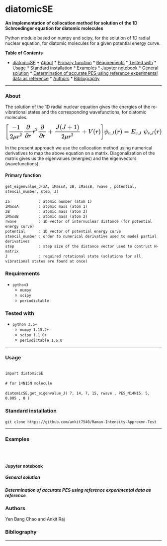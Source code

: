 # diatomicSE

**An implementation of collocation method for solution of the 1D Schroedinger equation for diatomic molecules**

Python module based on numpy and scipy, for the solution of 1D radial nuclear equation, for diatomic molecules for a given potential energy curve.

**Table of Contents**


* [diatomicSE](#diatomicse)
      * [About](#about)
         * [Primary function](#primary-function)
      * [Requirements](#requirements)
      * [Tested with](#tested-with)
      * [Usage](#usage)
      * [Standard installation](#standard-installation)
      * [Examples](#examples)
         * [Jupyter notebook](#jupyter-notebook)
            * [General solution](#general-solution)
            * [Determination of accurate PES using reference experimental data as reference](#determination-of-accurate-pes-using-reference-experimental-data-as-reference)
      * [Authors](#authors)
      * [Bibliography](#bibliography)


---

### About
The solution of the 1D radial nuclear equation gives the energies of the ro-vibrational
states and the corresponding wavefunctions, for diatomic molecules.

![1D radial nuclear equation](https://github.com/ankit7540/Raman-Intensity-Approxmn-Test/blob/main/img/equation.svg)

In the present approach we use the collocation method using numerical derivatives to map the above equation on a matrix. Diagonalization of the matrix gives us the eigenvalues (energies) and the eigenvectors (wavefunctions).


#### Primary function

```
get_eigenvalue_J(zA, iMassA, zB, iMassB, rwave , potential, stencil_number, step, J)

za             : atomic number (atom 1)
iMassA         : atomic mass (atom 1)
zB             : atomic mass (atom 2)
iMassB         : atomic mass (atom 2)
rwave          : 1D vector of internuclear distance (for potential energy curve)
potential      : 1D vector of potential energy curve
stencil_number : order to numerical derivative used to model partial derivatives
step           : step size of the distance vector used to contruct H-matrix
J              : required rotational state (solutions for all vibrational states are found at once)

```


### Requirements

+ `python3`
    + `numpy`
	+ `scipy`
    + `periodictable`


### Tested with

+ `python 3.5+`
    + `numpy 1.15.2+`
	+ `scipy 1.1.0+`
    + `periodictable 1.6.0`


-----


### Usage

```

import diatomicSE

# for 14N15N molecule

diatomicSE.get_eigenvalue_J( 7, 14, 7, 15, rwave , PES_N14N15, 5, 0.005 , 0 )

```

### Standard installation

```
git clone https://github.com/ankit7540/Raman-Intensity-Approxmn-Test

```


-----

### Examples



```



```

#### Jupyter notebook

##### General solution
##### Determination of accurate PES using reference experimental data as reference


### Authors

Yen Bang Chao and Ankit Raj

### Bibliography





---
